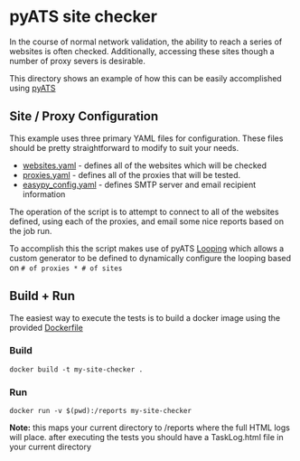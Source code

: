 # pyATS site checker

In the course of normal network validation, the ability to reach a series of websites is often checked. Additionally, accessing these sites though a number of proxy severs is desirable.  

This directory shows an example of how this can be easily accomplished using [pyATS](https://developer.cisco.com/pyats/)


## Site / Proxy Configuration

This example uses three primary YAML files for configuration. These files should
be pretty straightforward to modify to suit your needs.

* [websites.yaml](./websites.yaml) - defines all of the websites which will be checked
* [proxies.yaml](./proxies.yaml) - defines all of the proxies that will be tested.
* [easypy_config.yaml](./easypy.yaml) - defines SMTP server and email recipient information

The operation of the script is to attempt to connect to all of the websites defined, using each of the proxies, and email some nice reports based on the job run.  

To accomplish this the script makes use of pyATS [Looping](https://pubhub.devnetcloud.com/media/pyats/docs/aetest/loop.html#looping-sections) which allows a custom generator to
be defined to dynamically configure the looping based on `# of proxies * # of sites`


## Build + Run

The easiest way to execute the tests is to build a docker image using the provided
[Dockerfile](./Dockerfile)

### Build
```
docker build -t my-site-checker .
```

### Run
```
docker run -v $(pwd):/reports my-site-checker
```

**Note:** this maps your current directory to /reports where the full HTML logs will place.  after
executing the tests you should have a TaskLog.html file in your current directory
